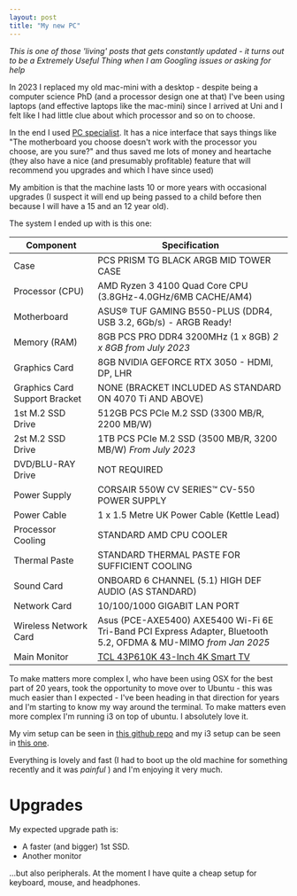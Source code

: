 ```yaml
---
layout: post
title: "My new PC"
---
```


_This is one of those 'living' posts that gets constantly updated - it turns out to be a Extremely Useful Thing when I am Googling issues or asking for help_ 

In 2023 I replaced my old mac-mini with a desktop - despite being a computer science PhD (and a processor design one at that) I've been using laptops (and effective laptops like the mac-mini) since I arrived at Uni and I felt like I had little clue about which processor and so on to choose. 

In the end I used [PC specialist](https://www.pcspecialist.co.uk/). It has a nice interface that says things like "The motherboard you choose doesn't work with the processor you choose, are you sure?"  and thus saved me lots of money and heartache (they also have a nice (and presumably profitable) feature that will recommend you upgrades and which I have since used) 

My ambition is that the machine lasts 10 or more years with occasional upgrades (I suspect it will end up being passed to a child before then because I will have a 15 and an 12 year old). 

The system I ended up with is this one: 

| Component                | Specification                                                    |
|--------------------------|------------------------------------------------------------------|
| Case                     | PCS PRISM TG BLACK ARGB MID TOWER CASE                           |
| Processor (CPU)          | AMD Ryzen 3 4100 Quad Core CPU (3.8GHz-4.0GHz/6MB CACHE/AM4)      |
| Motherboard              | ASUS® TUF GAMING B550-PLUS (DDR4, USB 3.2, 6Gb/s) - ARGB Ready!   |
| Memory (RAM)             | 8GB PCS PRO DDR4 3200MHz (1 x 8GB) _2 x 8GB from July 2023_        |
| Graphics Card            | 8GB NVIDIA GEFORCE RTX 3050 - HDMI, DP, LHR                       |
| Graphics Card Support Bracket | NONE (BRACKET INCLUDED AS STANDARD ON 4070 Ti AND ABOVE)      |
| 1st M.2 SSD Drive        | 512GB PCS PCIe M.2 SSD (3300 MB/R, 2200 MB/W)                     |
| 2st M.2 SSD Drive        | 1TB PCS PCIe M.2 SSD (3500 MB/R, 3200 MB/W) _From July 2023_           |
| DVD/BLU-RAY Drive        | NOT REQUIRED                                                     |
| Power Supply             | CORSAIR 550W CV SERIES™ CV-550 POWER SUPPLY                       |
| Power Cable              | 1 x 1.5 Metre UK Power Cable (Kettle Lead)                        |
| Processor Cooling        | STANDARD AMD CPU COOLER                                          |
| Thermal Paste            | STANDARD THERMAL PASTE FOR SUFFICIENT COOLING                     |
| Sound Card               | ONBOARD 6 CHANNEL (5.1) HIGH DEF AUDIO (AS STANDARD)              |
| Network Card             | 10/100/1000 GIGABIT LAN PORT                                     |
| Wireless Network Card    | Asus (PCE-AXE5400) AXE5400 Wi-Fi 6E Tri-Band PCI Express Adapter, Bluetooth 5.2, OFDMA & MU-MIMO _from Jan 2025_ | 
| Main Monitor             | [TCL 43P610K 43-Inch 4K Smart TV](https://www.amazon.co.uk/gp/product/B08PFMN3CL/ref=ppx_yo_dt_b_search_asin_title?ie=UTF8&th=1) | 

To make matters more complex I, who have been using OSX for the best part of 20 years, took the opportunity to move over to Ubuntu - this was much easier than I expected - I've been heading in that direction for years and I'm starting to know my way around the terminal.  To make matters even more complex I'm running i3 on top of ubuntu.  I absolutely love it.  

My vim setup can be seen in [this github repo](https://github.com/joereddington/dotvimdirectory) and my i3 setup can be seen in [this one](https://github.com/joereddington/i3config). 

Everything is lovely and fast (I had to boot up the old machine for something recently and it was _painful_ ) and I'm enjoying it very much. 


# Upgrades
My expected upgrade path is: 

* A faster (and bigger) 1st SSD. 
* Another monitor 

...but also peripherals. At the moment I have quite a cheap setup for keyboard, mouse, and headphones. 

